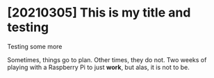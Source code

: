 # [20210305] This is my title and testing

Testing some more

Sometimes, things go to plan. Other times, they do not. Two weeks of
playing with a Raspberry Pi to just **work**, but alas, it is not to be.
